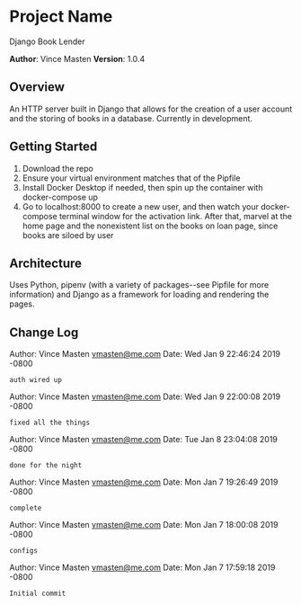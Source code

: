 # Project Name
Django Book Lender

**Author**: Vince Masten
**Version**: 1.0.4

## Overview
An HTTP server built in Django that allows for the creation of a user account and the storing of books in a database. Currently in development.

## Getting Started
1. Download the repo
1. Ensure your virtual environment matches that of the Pipfile
1. Install Docker Desktop if needed, then spin up the container with docker-compose up
2. Go to localhost:8000 to create a new user, and then watch your docker-compose terminal window for the activation link. After that, marvel at the home page and the nonexistent list on the books on loan page, since books are siloed by user

## Architecture
Uses Python, pipenv (with a variety of packages--see Pipfile for more information) and Django as a framework for loading and rendering the pages.

## Change Log

Author: Vince Masten <vmasten@me.com>
Date:   Wed Jan 9 22:46:24 2019 -0800

    auth wired up

Author: Vince Masten <vmasten@me.com>
Date:   Wed Jan 9 22:00:08 2019 -0800

    fixed all the things

Author: Vince Masten <vmasten@me.com>
Date:   Tue Jan 8 23:04:08 2019 -0800

    done for the night

Author: Vince Masten <vmasten@me.com>
Date:   Mon Jan 7 19:26:49 2019 -0800

    complete

Author: Vince Masten <vmasten@me.com>
Date:   Mon Jan 7 18:00:08 2019 -0800

    configs

Author: Vince Masten <vmasten@me.com>
Date:   Mon Jan 7 17:59:18 2019 -0800

    Initial commit
